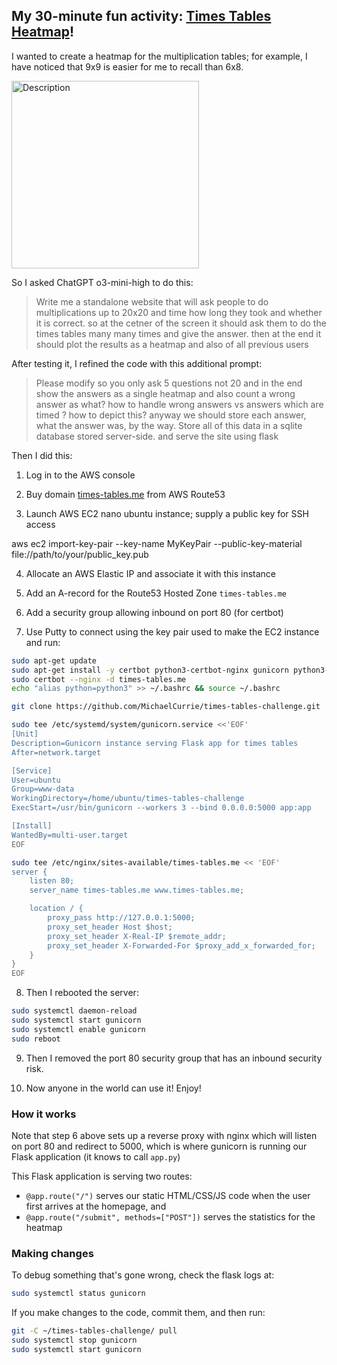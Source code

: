## My 30-minute fun activity: [Times Tables Heatmap](https://times-tables.me)!

I wanted to create a heatmap for the multiplication tables; for example, I have noticed that 9x9 is easier for me to recall than 6x8.

<img src="https://github.com/user-attachments/assets/f63fec89-f52b-4e67-aebb-233b3013a98b" alt="Description" width="300">

So I asked ChatGPT o3-mini-high to do this:

> Write me a standalone website that will ask people to do multiplications up to 20x20 and time how long they took and whether it is correct.  so at the cetner of the screen it should ask them to do the times tables many many times and give the answer.  then at the end it should plot the results as a heatmap and also of all previous users

After testing it, I refined the code with this additional prompt:

> Please modify so you only ask 5 questions not 20 and in the end show the answers as a single heatmap and also count a wrong answer as what?  how to handle wrong answers vs answers which are timed ?  how to depict this?  anyway we should store each answer, what the answer was, by the way.  Store all of this data in a sqlite database stored server-side.  and serve the site using flask

Then I did this:

1. Log in to the AWS console

2. Buy domain [times-tables.me](https://times-tables.me) from AWS Route53

3. Launch AWS EC2 nano ubuntu instance; supply a public key for SSH access

aws ec2 import-key-pair --key-name MyKeyPair --public-key-material file://path/to/your/public_key.pub

4. Allocate an AWS Elastic IP and associate it with this instance

5. Add an A-record for the Route53 Hosted Zone `times-tables.me`

6. Add a security group allowing inbound on port 80 (for certbot)

7. Use Putty to connect using the key pair used to make the EC2 instance and run:

```bash
sudo apt-get update
sudo apt-get install -y certbot python3-certbot-nginx gunicorn python3-flask nginx
sudo certbot --nginx -d times-tables.me
echo "alias python=python3" >> ~/.bashrc && source ~/.bashrc

git clone https://github.com/MichaelCurrie/times-tables-challenge.git

sudo tee /etc/systemd/system/gunicorn.service <<'EOF'
[Unit]
Description=Gunicorn instance serving Flask app for times tables
After=network.target

[Service]
User=ubuntu
Group=www-data
WorkingDirectory=/home/ubuntu/times-tables-challenge
ExecStart=/usr/bin/gunicorn --workers 3 --bind 0.0.0.0:5000 app:app

[Install]
WantedBy=multi-user.target
EOF

sudo tee /etc/nginx/sites-available/times-tables.me << 'EOF'
server {
    listen 80;
    server_name times-tables.me www.times-tables.me;

    location / {
        proxy_pass http://127.0.0.1:5000;
        proxy_set_header Host $host;
        proxy_set_header X-Real-IP $remote_addr;
        proxy_set_header X-Forwarded-For $proxy_add_x_forwarded_for;
    }
}
EOF
```

8. Then I rebooted the server:

```bash
sudo systemctl daemon-reload
sudo systemctl start gunicorn
sudo systemctl enable gunicorn
sudo reboot
```

9. Then I removed the port 80 security group that has an inbound security risk.

10. Now anyone in the world can use it!  Enjoy!

### How it works

Note that step 6 above sets up a reverse proxy with nginx which will listen on port 80 and redirect to 5000, which is where gunicorn is running our Flask application (it knows to call `app.py`)

This Flask application is serving two routes:

* `@app.route("/")` serves our static HTML/CSS/JS code when the user first arrives at the homepage, and
* `@app.route("/submit", methods=["POST"])` serves the statistics for the heatmap

### Making changes

To debug something that's gone wrong, check the flask logs at:

```bash
sudo systemctl status gunicorn
```

If you make changes to the code, commit them, and then run:

```bash
git -C ~/times-tables-challenge/ pull
sudo systemctl stop gunicorn
sudo systemctl start gunicorn
```
